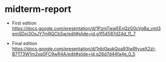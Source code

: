 # midterm-report

* First edition
https://docs.google.com/presentation/d/1PzmTwajEEnQzG0cVgBa_vml3emSDoj3OsJY7mRQCbSw/edit#slide=id.g1f54587d24d_11_7

* Final edition  
https://docs.google.com/presentation/d/1nbi0aukQoa93lwRtyueX2zl-B7T73W1m2xq0FC9wR4A/edit#slide=id.g26d7d44fa4e_0_5
